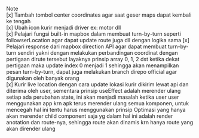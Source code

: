 Note <br>
[x] Tambah tombol center coordinates agar saat geser maps dapat kembali ke tengah <br>
[x] Ubah icon kurir menjadi driver ex: motor dll <br>
[x] Pelajari fungsi built-in mapbox dalam membuat turn-by-turn seperti followserLocation agar dapat update route juga dll dengan logika sama
[x] Pelajari response dari mapbox direction API agar dapat membuat turn-by-turn sendiri yakni dengan melakukan perbandingan coordinat dengan pertigaan dirute tersebut layaknya prinsip array 0, 1, 2 dst ketika dekat pertigaan maka update index 0 menjadi 1 sehingga akan menampilkan pesan turn-by-turn, dapat juga melakukan branch direpo official agar digunakan oleh banyak orang <br>
[x] Kurir live location dengan cara update lokasi kurir dikirim lewat api dan diterima oleh user, sementara prinsip useEffect adalah merender ulang setiap ada perubahan state, ini akan menjadi masalah ketika user user menggunakan app krn apk terus merender ulang semua komponen, untuk mencegah hal ini tentu harus menggunakan prinsip Optimasi yang hanya akan merender child component saja yg dalam hal ini adalah render anotation dan route-nya, sehingga route akan dinamis krn hanya route yang akan dirender ulang<br>